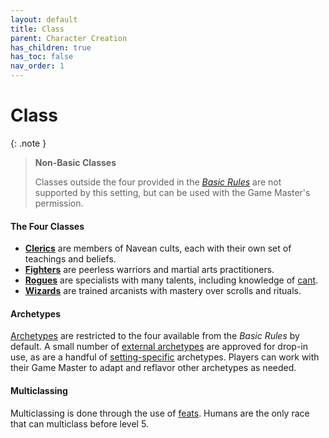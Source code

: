 ```yaml
---
layout: default
title: Class
parent: Character Creation
has_children: true
has_toc: false
nav_order: 1
---
```


# Class

{: .note }
> **Non-Basic Classes**
> 
> Classes outside the four provided in the _[Basic Rules](docs/more/DnD_BasicRules_2018.pdf)_ are not supported by this setting, but can be used with the Game Master's permission.


<!-- #### Classifications

An adventurer's class is, as the name suggests, a classification. It broadly represents what capacities they bring to a party. A traveling illusionist, an armored spellsword, and a village witch all fall under the classification of "wizard".  -->

#### The Four Classes

* **[Clerics](cleric)** are members of Navean cults, each with their own set of teachings and beliefs.
* **[Fighters](fighter)** are peerless warriors and martial arts practitioners.
* **[Rogues](rogue)** are specialists with many talents, including knowledge of [cant](../../more/languages/cant).
* **[Wizards](wizard)** are trained arcanists with mastery over scrolls and rituals.

#### Archetypes

[Archetypes](../../more/archetypes/index) are restricted to the four available from the _Basic Rules_ by default. A small number of [external archetypes](../../more/archetypes/adapting#drop-in) are approved for drop-in use, as are a handful of [setting-specific](../../more/archetypes/adapting) archetypes. Players can work with their Game Master to adapt and reflavor other archetypes as needed.

#### Multiclassing

Multiclassing is done through the use of [feats](../../more/feats/multiclassing). Humans are the only race that can multiclass before level 5.